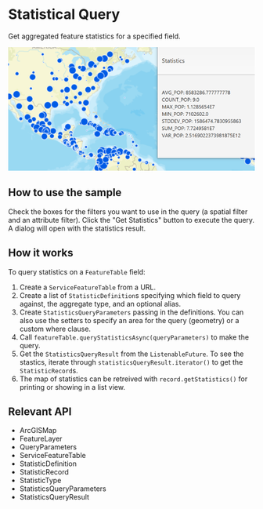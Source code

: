 # Statistical Query

Get aggregated feature statistics for a specified field.

![](StatisticalQuery.png)

## How to use the sample

Check the boxes for the filters you want to use in the query (a spatial filter and an attribute filter). Click 
the "Get Statistics" button to execute the query. A dialog will open with the statistics result.

## How it works

To query statistics on a `FeatureTable` field:


  1. Create a `ServiceFeatureTable` from a URL.
  2. Create a list of `StatisticDefinition`s specifying which field to query against, the aggregate 
  type, and an optional alias.
  3. Create `StatisticsQueryParameters` passing in the definitions. You can also use the setters to 
  specify an area for the query (geometry) or a custom where clause.
  4. Call `featureTable.queryStatisticsAsync(queryParameters)` to make the query.
  5. Get the `StatisticsQueryResult` from the `ListenableFuture`. To see the stastics, 
  iterate through `statisticsQueryResult.iterator()` to get the `StatisticRecord`s.
  6. The map of statistics can be retreived with `record.getStatistics()` for printing or showing in 
  a list view.


## Relevant API


*   ArcGISMap
*   FeatureLayer
*   QueryParameters
*   ServiceFeatureTable
*   StatisticDefinition
*   StatisticRecord
*   StatisticType
*   StatisticsQueryParameters
*   StatisticsQueryResult

